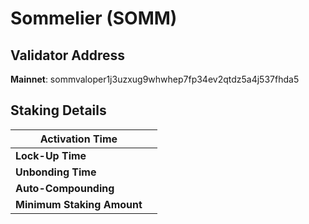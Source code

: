 # Sommelier (SOMM)

## **Validator Address**

**Mainnet**: sommvaloper1j3uzxug9whwhep7fp34ev2qtdz5a4j537fhda5

## Staking Details

| **Activation Time**        |   |
| -------------------------- | - |
| **Lock-Up Time**           |   |
| **Unbonding Time**         |   |
| **Auto-Compounding**       |   |
| **Minimum Staking Amount** |   |


